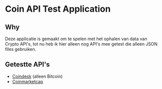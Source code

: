 # Coin API Test Application

## Why
Deze applicatie is gemaakt om te spelen met het ophalen van data van Crypto API's, tot nu heb ik hier alleen nog API's mee getest die alleen JSON files gebruiken.

## Getestte API's
- [Coindesk](https://www.coindesk.com/coindesk-api) (alleen Bitcoin)
- [Coinmarketcap](https://coinmarketcap.com/api/documentation/v1/)
